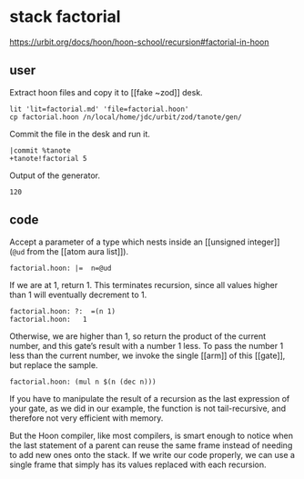 # stack factorial

https://urbit.org/docs/hoon/hoon-school/recursion#factorial-in-hoon

## user

Extract hoon files and copy it to [[fake ~zod]] desk.

```shell
lit 'lit=factorial.md' 'file=factorial.hoon'
cp factorial.hoon /n/local/home/jdc/urbit/zod/tanote/gen/
```

Commit the file in the desk and run it.

```hoon
|commit %tanote
+tanote!factorial 5
```

Output of the generator.

```shell-session
120
```

## code

Accept a parameter of a type which nests inside an [[unsigned integer]] (`@ud` from the [[atom aura list]]).

	factorial.hoon: |=  n=@ud

If we are at 1, return 1.  This terminates recursion, since all values higher than 1 will eventually decrement to 1.

	factorial.hoon: ?:  =(n 1)
	factorial.hoon:   1

Otherwise, we are higher than 1, so return the product of the current number, and this gate’s result with a number 1 less.  To pass the number 1 less than the current number, we invoke the single [[arm]] of this [[gate]], but replace the sample.

	factorial.hoon: (mul n $(n (dec n)))

If you have to manipulate the result of a recursion as the last expression of your gate, as we did in our example, the function is not tail-recursive, and therefore not very efficient with memory.

But the Hoon compiler, like most compilers, is smart enough to notice when the last statement of a parent can reuse the same frame instead of needing to add new ones onto the stack. If we write our code properly, we can use a single frame that simply has its values replaced with each recursion.

